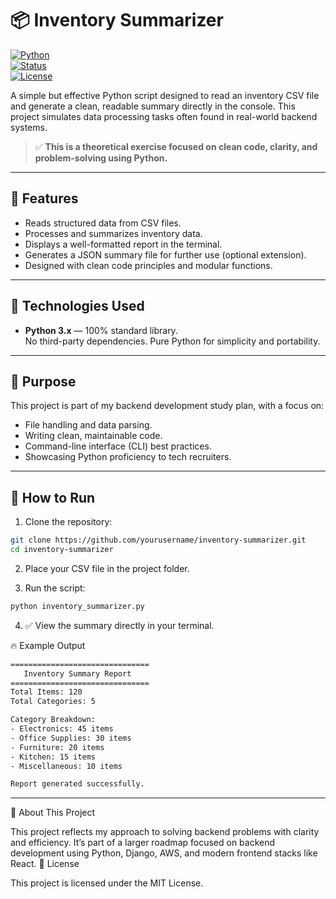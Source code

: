 # 📦 Inventory Summarizer

[![Python](https://img.shields.io/badge/Python-3.x-blue?logo=python)](https://www.python.org/)  
[![Status](https://img.shields.io/badge/Status-Learning_Project-yellow)]()  
[![License](https://img.shields.io/badge/License-MIT-green)]()

A simple but effective Python script designed to read an inventory CSV file and generate a clean, readable summary directly in the console. This project simulates data processing tasks often found in real-world backend systems.

> ✅ **This is a theoretical exercise focused on clean code, clarity, and problem-solving using Python.**

---

## 🚀 Features

- Reads structured data from CSV files.
- Processes and summarizes inventory data.
- Displays a well-formatted report in the terminal.
- Generates a JSON summary file for further use (optional extension).
- Designed with clean code principles and modular functions.

---

## 🔧 Technologies Used

- **Python 3.x** — 100% standard library.  
No third-party dependencies. Pure Python for simplicity and portability.

---

## 🎯 Purpose

This project is part of my backend development study plan, with a focus on:

- File handling and data parsing.
- Writing clean, maintainable code.
- Command-line interface (CLI) best practices.
- Showcasing Python proficiency to tech recruiters.

---

## 📁 How to Run

1. Clone the repository:

```bash
git clone https://github.com/yourusername/inventory-summarizer.git
cd inventory-summarizer
```

2. Place your CSV file in the project folder.

3. Run the script:
```bash
python inventory_summarizer.py
```

4. ✅ View the summary directly in your terminal.

🔥 Example Output

```bash
===============================
   Inventory Summary Report   
===============================
Total Items: 120
Total Categories: 5

Category Breakdown:
- Electronics: 45 items
- Office Supplies: 30 items
- Furniture: 20 items
- Kitchen: 15 items
- Miscellaneous: 10 items

Report generated successfully.
```

--- 

💼 About This Project

This project reflects my approach to solving backend problems with clarity and efficiency. It’s part of a larger roadmap focused on backend development using Python, Django, AWS, and modern frontend stacks like React.
📜 License

This project is licensed under the MIT License.